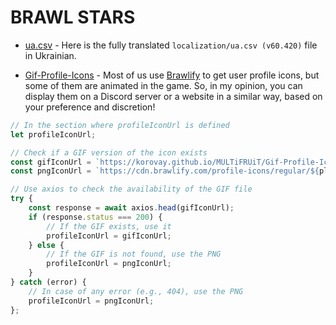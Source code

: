 # BRAWL STARS
- [ua.csv](https://github.com/Korovay/MULTiFRUiT/blob/main/ua.csv) - Here is the fully translated ```localization/ua.csv (v60.420)``` file in Ukrainian.

- [Gif-Profile-Icons](https://github.com/Korovay/MULTiFRUiT/tree/main/Gif-Profile-Icons) - Most of us use [Brawlify](https://github.com/Brawlify/CDN/tree/master/profile-icons/regular) to get user profile icons, but some of them are animated in the game. So, in my opinion, you can display them on a Discord server or a website in a similar way, based on your preference and discretion!


```javascript
// In the section where profileIconUrl is defined
let profileIconUrl;

// Check if a GIF version of the icon exists
const gifIconUrl = `https://korovay.github.io/MULTiFRUiT/Gif-Profile-Icons/${player.icon?.id}.gif`;
const pngIconUrl = `https://cdn.brawlify.com/profile-icons/regular/${player.icon?.id}.png`;

// Use axios to check the availability of the GIF file
try {
    const response = await axios.head(gifIconUrl);
    if (response.status === 200) {
        // If the GIF exists, use it
        profileIconUrl = gifIconUrl;
    } else {
        // If the GIF is not found, use the PNG
        profileIconUrl = pngIconUrl;
    }
} catch (error) {
    // In case of any error (e.g., 404), use the PNG
    profileIconUrl = pngIconUrl;
};



